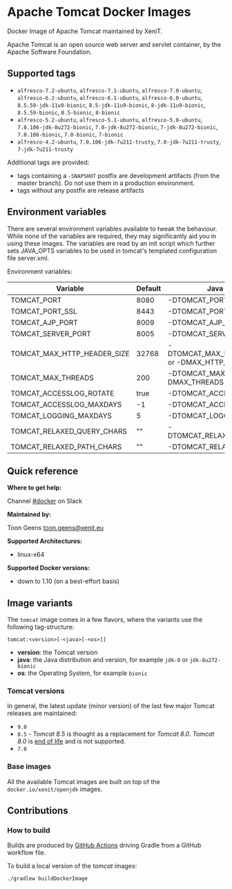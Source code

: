 # Apache Tomcat Docker Images

Docker Image of Apache Tomcat maintained by XeniT.

Apache Tomcat is an open source web server and servlet container, by the Apache Software Foundation.

## Supported tags

* `alfresco-7.2-ubuntu`, `alfresco-7.1-ubuntu`, `alfresco-7.0-ubuntu`, `alfresco-6.2-ubuntu`, `alfresco-6.1-ubuntu`, `alfresco-6.0-ubuntu`, `8.5.59-jdk-11u9-bionic`, `8.5-jdk-11u9-bionic`, `8-jdk-11u9-bionic`, `8.5.59-bionic`, `8.5-bionic`, `8-bionic`
* `alfresco-5.2-ubuntu`, `alfresco-5.1-ubuntu`, `alfresco-5.0-ubuntu`, `7.0.106-jdk-8u272-bionic`, `7.0-jdk-8u272-bionic`, `7-jdk-8u272-bionic`, `7.0.106-bionic`, `7.0-bionic`, `7-bionic`
* `alfresco-4.2-ubuntu`, `7.0.106-jdk-7u211-trusty`, `7.0-jdk-7u211-trusty`, `7-jdk-7u211-trusty`

Additional tags are provided:
* tags containing a `-SNAPSHOT` postfix are development artifacts (from the master branch). Do not use them in a production environment.
* tags without any postfix are release artifacts

## Environment variables

There are several environment variables available to tweak the behaviour. While none of the variables are required, 
they may significantly aid you in using these images. The variables are read by an init script which further sets 
JAVA_OPTS variables to be used in tomcat's templated configuration file server.xml.

Environment variables:

| Variable                    |  Default                        | Java variable |
| --------------------------- | ------------------------------- | ---------------------------- |
| TOMCAT_PORT                 |  8080                           | -DTOMCAT_PORT                |
| TOMCAT_PORT_SSL             |  8443                           | -DTOMCAT_PORT_SSL            |
| TOMCAT_AJP_PORT             |  8009                           | -DTOMCAT_AJP_PORT            |
| TOMCAT_SERVER_PORT          |  8005                           | -DTOMCAT_SERVER_PORT         |
| TOMCAT_MAX_HTTP_HEADER_SIZE |  32768                          | -DTOMCAT_MAX_HTTP_HEADER_SIZE  or -DMAX_HTTP_HEADER_SIZE |
| TOMCAT_MAX_THREADS          |  200                            | -DTOMCAT_MAX_THREADS or -DMAX_THREADS |
| TOMCAT_ACCESSLOG_ROTATE     |  true                           | -DTOMCAT_ACCESSLOG_ROTATE    |
| TOMCAT_ACCESSLOG_MAXDAYS    |  -1                             | -DTOMCAT_ACCESSLOG_MAXDAYS   |
| TOMCAT_LOGGING_MAXDAYS      |  5                              | -DTOMCAT_LOGGING_MAXDAYS   |
| TOMCAT_RELAXED_QUERY_CHARS  |  ""                             | -DTOMCAT_RELAXED_QUERY_CHARS |
| TOMCAT_RELAXED_PATH_CHARS   |  ""                             | -DTOMCAT_RELAXED_PATH_CHARS  |


## Quick reference

**Where to get help:**

Channel [#docker](https://xenitengineering.slack.com/app_redirect?channel=docker) on Slack

**Maintained by:**

Toon Geens <toon.geens@xenit.eu>

**Supported Architectures:**

* linux-x64

**Supported Docker versions:**

* down to 1.10 (on a best-effort basis)

## Image variants

The `tomcat` image comes in a few flavors, where the variants use the following tag-structure:

```
tomcat:<version>[-<java>[-<os>]]
```

* **version**: the Tomcat version
* **java**: the Java distribution and version, for example `jdk-8` or `jdk-8u272-bionic`
* **os**: the Operating System, for example `bionic`

### Tomcat versions

In general, the latest update (minor version) of the last few major Tomcat releases are maintained:

* `9.0`
* `8.5` - _Tomcat 8.5_ is thought as a replacement for _Tomcat 8.0_. _Tomcat 8.0_ is [end of life](http://tomcat.apache.org/tomcat-80-eol.html) and is not supported.
* `7.0`

### Base images

All the available Tomcat images are built on top of the `docker.io/xenit/openjdk` images.

## Contributions

### How to build

Builds are produced by [GitHub Actions](https://github.com/xenit-eu/docker-tomcat/actions) driving Gradle from a
GitHub workflow file.

To build a local version of the _tomcat_ images:

```
./gradlew buildDockerImage
```

